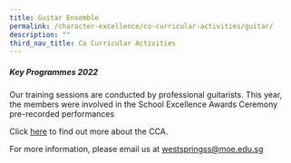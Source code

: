 ```yaml
---
title: Guitar Ensemble
permalink: /character-excellence/co-curricular-activities/guitar/
description: ""
third_nav_title: Co Curricular Activities
---
```

##### **Key Programmes 2022**

Our training sessions are conducted by professional guitarists. This year, the members were involved in the School Excellence Awards Ceremony pre-recorded performances

Click <a href="https://youtu.be/xj3Y4_YxSDw" target="_blank">here</a> to find out more about the CCA.

For more information, please email us at [westspringss@moe.edu.sg](westspringss@moe.edu.sg)